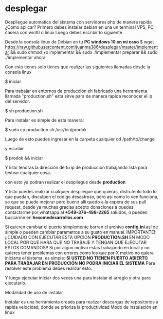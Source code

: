 # desplegar
Despliegue automatico del sistema con servidores php de manera rapida
¿Como aplicar?
Primero debes instalar debian en una un terminal VPS, PC casera con win10 o linux
Luego debes escribir lo siguiente

Desde la consola linux de Debian en tu **PC windows 10 en mi caso**
$ wget https://raw.githubusercontent.com/juanma386/desplegar/master/implementar && sudo chmod +x implementar && sudo ./implementar preparar && sudo ./implementar ahora

Con esto tienes solo tienes que realizar las siguientes llamadas desde la consola linux

$ iniciar

Para trabajar en entornos de producción eh fabricado una herramienta llamada "production.sh" esta sirve para de manera rapida reconocer el ip del servidor.

$ sh production.sh

Para instalar es simple de esta manera:

$ sudo cp production.sh /usr/bin/prodok

Luego de esto puedes ingresar en la carpeta cualquier
cd /path/to/change

y escribir 

$ prodok && iniciar

Y listo tendras la dirección de tu ip de produccion trabajando lista para testear cualquier cosa.

con esto ya podran realizar el despliegue desde **production**

Y listo puedes realizar cualquier despliegue que quieras, disfrutenlo todo lo que puedan, disculpen el codigo desastroso, pero así como lo ven funciona, se que se puede mejorar pero bueno allí quedo a la espera de sus pull request, desde ya muchas gracias acepto donaciones a puedes contactarme por whatsapp al **+549-376-498-2265** saludos, o pueden buscarme en **hexomedesarrollos.com**

Si quieren cambiar el puerto simplemente borran el archivo **config.ini** así de simple o pueden cambiar parametros a su gusto en manual.
IMPORTANTE!: ¡¡CUIDADO CON EJECUTAR ESTA OPCIÓN **PRODUCTION.SH** EN MODO LOCAL POR QUE HARA QUE NO TRABAJE Y TENGAN QUE EJECUTAR ESTOS COMANDOS!! Si por algun motivo estas trabajando en local y no quieres tener problemas con errores como los que por X motivo no quiera iniciarte el sistema, es simple: **SI USTED NO TIENEN PUERTO ABIERTO PARA TRABAJAR EN PRODUCCIÓN NO PODRA INICIAR EL SISTEMA**
Para resolver este problema debes realizar esto:

Y luego ejecutar iniciar dos veces una para instalar el arreglo y otra para ejecutarlo.


Modalidad de uso de instalar

Instalar es una herramienta creada para realizar descargas de repositorios a rapida velocidad, donde se prioriza la productividad
Modo de instalación en linux


